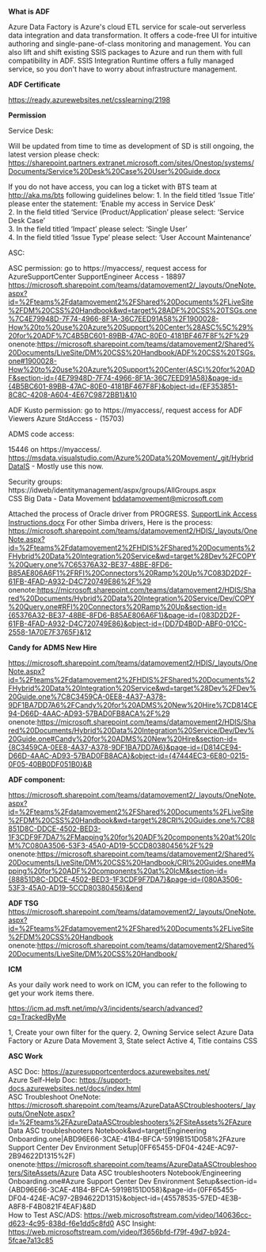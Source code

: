 **What is ADF**

Azure Data Factory is Azure's cloud ETL service for scale-out serverless data integration and data transformation. It offers a code-free UI for intuitive authoring and single-pane-of-class monitoring and management. You can also lift and shift existing SSIS packages to Azure and run them with full compatibility in ADF. SSIS Integration Runtime offers a fully managed service, so you don't have to worry about infrastructure management.


**ADF Certificate**

https://ready.azurewebsites.net/csslearning/2198


**Permission**

Service Desk:

Will be updated from time to time as development of SD is still ongoing, the latest version please check:
https://sharepoint.partners.extranet.microsoft.com/sites/Onestop/systems/Documents/Service%20Desk%20Case%20User%20Guide.docx

If you do not have access, you can log a ticket with BTS team at http://aka.ms/bts following guidelines below:
	1. In the field titled ‘Issue Title’ please enter the statement: ‘Enable my access in Service Desk’  
	2. In the field titled ‘Service (Product/Application’ please select: ‘Service Desk Case’  
	3. In the field titled ‘Impact’ please select: ‘Single User’  
        4. In the field titled ‘Issue Type’ please select: ‘User Account Maintenance’

ASC:

ASC permission: go to https://myaccess/, request access for AzureSupportCenter SupportEngineer Access - 18897
https://microsoft.sharepoint.com/teams/datamovement2/_layouts/OneNote.aspx?id=%2Fteams%2Fdatamovement2%2FShared%20Documents%2FLiveSite%2FDM%20CSS%20Handbook&wd=target%28ADF%20CSS%20TSGs.one%7C4E79948D-7F74-4966-8F1A-36C7EED91A58%2F1900028-How%20to%20use%20Azure%20Support%20Center%28ASC%5C%29%20for%20ADF%7C4B5BC601-89BB-47AC-80E0-4181BF467F8F%2F%29
onenote:https://microsoft.sharepoint.com/teams/datamovement2/Shared%20Documents/LiveSite/DM%20CSS%20Handbook/ADF%20CSS%20TSGs.one#1900028-How%20to%20use%20Azure%20Support%20Center(ASC)%20for%20ADF&section-id={4E79948D-7F74-4966-8F1A-36C7EED91A58}&page-id={4B5BC601-89BB-47AC-80E0-4181BF467F8F}&object-id={EF353851-8C8C-4208-A604-4E67C9872BB1}&10

ADF Kusto permission: go to https://myaccess/, request access for ADF Viewers Azure StdAccess - (15703)

ADMS code access:

15446 on https://myaccess/.
https://msdata.visualstudio.com/Azure%20Data%20Movement/_git/HybridDataIS - Mostly use this now.

Security groups: https://idweb/identitymanagement/aspx/groups/AllGroups.aspx  
CSS Big Data - Data Movement <bddatamovement@microsoft.com>

Attached the process of Oracle driver from PROGRESS.
[SupportLink Access Instructions.docx](/.attachments/SupportLink%20Access%20Instructions-ba89c91f-6e19-49e1-ac62-6ea984fdd196.docx)
For other Simba drivers, Here is the process: https://microsoft.sharepoint.com/teams/datamovement2/HDIS/_layouts/OneNote.aspx?id=%2Fteams%2Fdatamovement2%2FHDIS%2FShared%20Documents%2FHybrid%20Data%20Integration%20Service&wd=target%28Dev%2FCOPY%20Query.one%7C65376A32-BE37-48BE-8FD6-B85AE806A6F1%2FRFI%20Connectors%20Ramp%20Up%7C083D2D2F-61FB-4FAD-A932-D4C720749E86%2F%29
onenote:https://microsoft.sharepoint.com/teams/datamovement2/HDIS/Shared%20Documents/Hybrid%20Data%20Integration%20Service/Dev/COPY%20Query.one#RFI%20Connectors%20Ramp%20Up&section-id={65376A32-BE37-48BE-8FD6-B85AE806A6F1}&page-id={083D2D2F-61FB-4FAD-A932-D4C720749E86}&object-id={DD7D4B0D-ABF0-01CC-2558-1A70E7F3765F}&12


**Candy for ADMS New Hire**

https://microsoft.sharepoint.com/teams/datamovement2/HDIS/_layouts/OneNote.aspx?id=%2Fteams%2Fdatamovement2%2FHDIS%2FShared%20Documents%2FHybrid%20Data%20Integration%20Service&wd=target%28Dev%2FDev%20Guide.one%7C8C3459CA-0EE8-4A37-A378-9DF1BA7DD7A6%2FCandy%20for%20ADMS%20New%20Hire%7CD814CE94-D66D-4AAC-AD93-57BAD0FB8ACA%2F%29
onenote:https://microsoft.sharepoint.com/teams/datamovement2/HDIS/Shared%20Documents/Hybrid%20Data%20Integration%20Service/Dev/Dev%20Guide.one#Candy%20for%20ADMS%20New%20Hire&section-id={8C3459CA-0EE8-4A37-A378-9DF1BA7DD7A6}&page-id={D814CE94-D66D-4AAC-AD93-57BAD0FB8ACA}&object-id={47444EC3-6E80-0215-0F05-40BB0DF051B0}&B

**ADF component:**

https://microsoft.sharepoint.com/teams/datamovement2/_layouts/OneNote.aspx?id=%2Fteams%2Fdatamovement2%2FShared%20Documents%2FLiveSite%2FDM%20CSS%20Handbook&wd=target%28CRI%20Guides.one%7C88851D8C-DDCE-4502-BED3-1F3CDF9F7DA7%2FMapping%20for%20ADF%20components%20at%20IcM%7C080A3506-53F3-45A0-AD19-5CCD80380456%2F%29
onenote:https://microsoft.sharepoint.com/teams/datamovement2/Shared%20Documents/LiveSite/DM%20CSS%20Handbook/CRI%20Guides.one#Mapping%20for%20ADF%20components%20at%20IcM&section-id={88851D8C-DDCE-4502-BED3-1F3CDF9F7DA7}&page-id={080A3506-53F3-45A0-AD19-5CCD80380456}&end

**ADF TSG**
https://microsoft.sharepoint.com/teams/datamovement2/_layouts/OneNote.aspx?id=%2Fteams%2Fdatamovement2%2FShared%20Documents%2FLiveSite%2FDM%20CSS%20Handbook
onenote:https://microsoft.sharepoint.com/teams/datamovement2/Shared%20Documents/LiveSite/DM%20CSS%20Handbook/

**ICM**

As your daily work need to work on ICM, you can refer to the following to get your work items there.

https://icm.ad.msft.net/imp/v3/incidents/search/advanced?cq=TrackedByMe

1, Create your own filter for the query.
2, Owning Service select Azure Data Factory or Azure Data Movement
3, State select Active
4, Title contains CSS

**ASC Work**

ASC Doc: https://azuresupportcenterdocs.azurewebsites.net/  
Azure Self-Help Doc: https://support-docs.azurewebsites.net/docs/index.html  
ASC Troubleshoot OneNote: https://microsoft.sharepoint.com/teams/AzureDataASCtroubleshooters/_layouts/OneNote.aspx?id=%2Fteams%2FAzureDataASCtroubleshooters%2FSiteAssets%2FAzure Data ASC troubleshooters Notebook&wd=target(Engineering Onboarding.one|ABD96E66-3CAE-41B4-BFCA-5919B151D058%2FAzure Support Center Dev Environment Setup|0FF65455-DF04-424E-AC97-2B94622D1315%2F)  
onenote:https://microsoft.sharepoint.com/teams/AzureDataASCtroubleshooters/SiteAssets/Azure Data ASC troubleshooters Notebook/Engineering Onboarding.one#Azure Support Center Dev Environment Setup&section-id={ABD96E66-3CAE-41B4-BFCA-5919B151D058}&page-id={0FF65455-DF04-424E-AC97-2B94622D1315}&object-id={45578535-57ED-4E3B-A8F8-F4B0821F4EAF}&8D  
How to Test ASC/ADS: https://web.microsoftstream.com/video/140636cc-d623-4c95-838d-f6e1dd5c8fd0
ASC Insight:
https://web.microsoftstream.com/video/f3656bfd-f79f-49d7-b924-5fcae7a13c85
